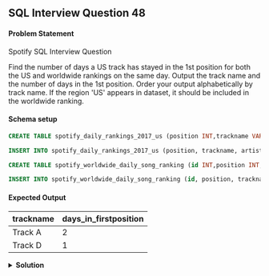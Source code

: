 ## SQL Interview Question 48

#### Problem Statement

<bold>Spotify SQL Interview Question</bold>

Find the number of days a US track has stayed in the 1st position for both the US and worldwide rankings on the same day.
Output the track name and the number of days in the 1st position. Order your output alphabetically by track name.
If the region 'US' appears in dataset, it should be included in the worldwide ranking.

#### Schema setup

```sql
CREATE TABLE spotify_daily_rankings_2017_us (position INT,trackname VARCHAR(255),artist VARCHAR(255),streams INT,url VARCHAR(255),date DATETIME);

INSERT INTO spotify_daily_rankings_2017_us (position, trackname, artist, streams, url, date)VALUES(1, 'Track A', 'Artist 1', 500000, 'https://url1.com', '2017-01-01'),(2, 'Track B', 'Artist 2', 400000, 'https://url2.com', '2017-01-01'),(1, 'Track A', 'Artist 1', 520000, 'https://url1.com', '2017-01-02'),(3, 'Track C', 'Artist 3', 300000, 'https://url3.com', '2017-01-02'),(1, 'Track D', 'Artist 4', 600000, 'https://url4.com', '2017-01-03');

CREATE TABLE spotify_worldwide_daily_song_ranking (id INT,position INT,trackname VARCHAR(255),artist VARCHAR(255),streams INT,url VARCHAR(255),date DATETIME,region VARCHAR(50));

INSERT INTO spotify_worldwide_daily_song_ranking (id, position, trackname, artist, streams, url, date, region)VALUES(1, 1, 'Track A', 'Artist 1', 550000, 'https://url1.com', '2017-01-01', 'US'),(2, 2, 'Track B', 'Artist 2', 450000, 'https://url2.com', '2017-01-01', 'US'),(3, 1, 'Track A', 'Artist 1', 530000, 'https://url1.com', '2017-01-02', 'US'),(4, 1, 'Track D', 'Artist 4', 610000, 'https://url4.com', '2017-01-03', 'US'),(5, 3, 'Track C', 'Artist 3', 320000, 'https://url3.com', '2017-01-03', 'US');
```

#### Expected Output

| trackname | days_in_firstposition |
|-----------|-----------------------|
| Track A   | 2                     |
| Track D   | 1                     |

<details>
<summary><strong>Solution</strong></summary>

```sql
SELECT
    sd.trackname,
    COUNT(1) AS days_in_firstposition
FROM spotify_daily_rankings_2017_us sd
JOIN spotify_worldwide_daily_song_ranking sw
ON sw.trackname = sd.trackname AND sw.date = sd.date
WHERE sd.position = 1
AND sw.position = 1
AND sw.region = 'US'
GROUP BY sd.trackname
ORDER BY sd.trackname;
```
</details>
